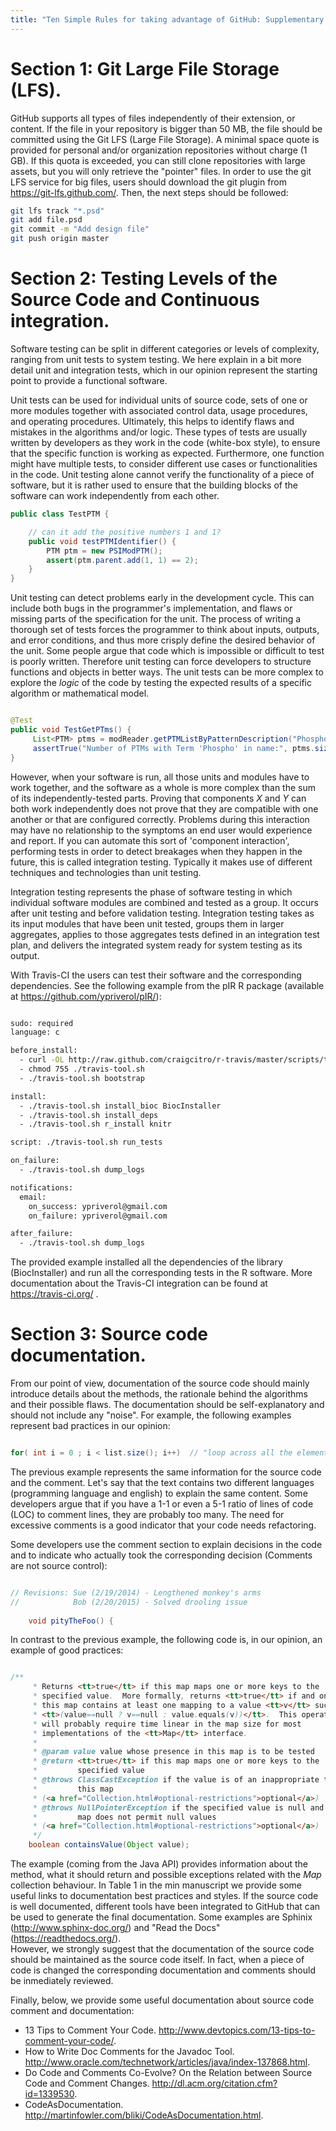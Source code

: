 ```yaml
---
title: "Ten Simple Rules for taking advantage of GitHub: Supplementary Note"
---
```



# Section 1: Git Large File Storage (LFS).

GitHub supports all types of files independently of their extension,
or content. If the file in your repository is bigger than 50 MB,
the file should be committed using the Git LFS (Large File Storage). A minimal space quote is
provided for personal and/or organization repositories without charge
(1 GB). If this quota is exceeded, you can still clone repositories with
large assets, but you will only retrieve the "pointer" files. In order
to use the git LFS service for big files, users should download the
git plugin from https://git-lfs.github.com/. Then, the next
steps should be followed:

```bash
git lfs track "*.psd"
git add file.psd
git commit -m "Add design file"
git push origin master
``` 


# Section 2: Testing Levels of the Source Code and Continuous integration.

Software testing can be split in different categories or levels of complexity, ranging from unit tests to system testing. We here explain in a bit more detail unit and integration tests, which in our opinion represent the starting point to provide a functional software. 

Unit tests can be used for individual units of source code, sets of one or more modules together with associated control data, usage procedures, and operating procedures. Ultimately, this helps to identify flaws and mistakes in 
the algorithms and/or logic. These types of tests are usually written by developers as they work in the code (white-box style), to ensure that the specific function is working as expected. Furthermore, one function might have multiple tests, to consider different use cases or functionalities in the code. Unit testing alone cannot verify the functionality of a piece of software, but it is rather used to ensure that the building blocks of the software can work independently from each other. 


```java
public class TestPTM {

    // can it add the positive numbers 1 and 1?
    public void testPTMIdentifier() {
        PTM ptm = new PSIModPTM();
        assert(ptm.parent.add(1, 1) == 2);
    }
}
```

Unit testing can detect problems early in the development cycle. This can include both bugs in the programmer's implementation, and flaws or missing parts of the specification for the unit. The process of writing a thorough set of tests forces the programmer to think about inputs, outputs, and error conditions, and thus more crisply define the desired behavior of the unit.
Some people argue that code which is impossible or difficult to test is poorly written. Therefore unit testing can force developers to structure functions and objects in better ways. The unit tests can be more complex to explore the _logic_ of the code by testing the expected results of a specific algorithm or mathematical model. 


```java 

@Test
public void TestGetPTms() {
     List<PTM> ptms = modReader.getPTMListByPatternDescription("Phospho");
     assertTrue("Number of PTMs with Term 'Phospho' in name:", ptms.size() == 106);
}

```

However, when your software is run, all those units and modules have to work together, and the software as a whole is more complex than the sum of its independently-tested parts. 
Proving that components _X_ and _Y_ can both work independently does not prove that they are compatible with one another or that are configured correctly. Problems during this interaction may have no relationship to the symptoms an end user would experience and report. If you can automate this sort of 'component interaction', performing tests in order to detect breakages when they happen in the future, 
this is called integration testing. Typically it makes use of different techniques and technologies than unit testing.  

Integration testing represents the phase of software testing in which individual software modules are combined and tested as a group. It occurs after unit testing and before validation testing. Integration testing takes as its input modules that have been unit tested, groups them in larger aggregates, applies to those aggregates tests defined in an integration test plan, and delivers the integrated system ready for system testing as its output. 

With Travis-CI the users can test their software and the corresponding dependencies. See the following example from the pIR R package (available at https://github.com/ypriverol/pIR/):


```bash

sudo: required
language: c

before_install:
  - curl -OL http://raw.github.com/craigcitro/r-travis/master/scripts/travis-tool.sh
  - chmod 755 ./travis-tool.sh
  - ./travis-tool.sh bootstrap

install:
  - ./travis-tool.sh install_bioc BiocInstaller
  - ./travis-tool.sh install_deps
  - ./travis-tool.sh r_install knitr

script: ./travis-tool.sh run_tests

on_failure:
  - ./travis-tool.sh dump_logs

notifications:
  email:
    on_success: ypriverol@gmail.com 
    on_failure: ypriverol@gmail.com

after_failure:
  - ./travis-tool.sh dump_logs


```

The provided example installed all the dependencies of the library (BiocInstaller) and run all the corresponding tests in the R software. More documentation about the Travis-CI integration can be found at https://travis-ci.org/ . 


# Section 3: Source code documentation.

From our point of view, documentation of the source code should mainly introduce details about the methods, the rationale behind the algorithms and their possible flaws. The documentation should be self-explanatory and should not include any "noise". For example, the following examples represent bad practices in our opinion:

```java

for( int i = 0 ; i < list.size(); i++)  // "loop across all the elements of the list. 

```


The previous example represents the same information for the source code and the comment. Let's say that the text contains two different languages (programming language and english) to explain the same content. Some developers argue that if you have a 1-1 or even a 5-1 ratio of lines of code (LOC) to comment lines, they are probably too many. The need for excessive comments is a good indicator that your code needs refactoring. 

Some developers use the comment section to explain decisions in the code and to indicate who actually took the corresponding decision (Comments are not source control):

```java

// Revisions: Sue (2/19/2014) - Lengthened monkey's arms
//            Bob (2/20/2015) - Solved drooling issue
	 
	void pityTheFoo() {

```


In contrast to the previous example, the following code is, in our opinion, an example of good practices:


```java

/**
     * Returns <tt>true</tt> if this map maps one or more keys to the
     * specified value.  More formally, returns <tt>true</tt> if and only if
     * this map contains at least one mapping to a value <tt>v</tt> such that
     * <tt>(value==null ? v==null : value.equals(v))</tt>.  This operation
     * will probably require time linear in the map size for most
     * implementations of the <tt>Map</tt> interface.
     *
     * @param value value whose presence in this map is to be tested
     * @return <tt>true</tt> if this map maps one or more keys to the
     *         specified value
     * @throws ClassCastException if the value is of an inappropriate type for
     *         this map
     * (<a href="Collection.html#optional-restrictions">optional</a>)
     * @throws NullPointerException if the specified value is null and this
     *         map does not permit null values
     * (<a href="Collection.html#optional-restrictions">optional</a>)
     */
    boolean containsValue(Object value);

```
  
The example (coming from the Java API) provides information about the method, what it should return and possible exceptions related with the _Map_ collection behaviour. In Table 1 in the min manuscript we provide some useful links to documentation best practices and styles. 
If the source code is well documented, different tools have been integrated to GitHub that can be used to generate the final documentation. Some examples are Sphinix (http://www.sphinx-doc.org/) and "Read the Docs" (https://readthedocs.org/).  
However, we strongly suggest that the documentation of the source code should be maintained as the source code itself. In fact, when a piece of code is changed the corresponding documentation and comments should be inmediately reviewed. 

Finally, below, we provide some useful documentation about source code comment and documentation:

* 13 Tips to Comment Your Code. http://www.devtopics.com/13-tips-to-comment-your-code/. 
* How to Write Doc Comments for the Javadoc Tool.  http://www.oracle.com/technetwork/articles/java/index-137868.html.
* Do Code and Comments Co-Evolve? On the Relation between Source Code and Comment Changes. http://dl.acm.org/citation.cfm?id=1339530.
* CodeAsDocumentation. http://martinfowler.com/bliki/CodeAsDocumentation.html.




